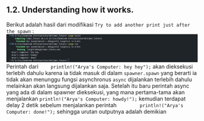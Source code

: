 ## 1.2. Understanding how it works.
Berikut adalah hasil dari modifikasi `Try to add another print just after the spawn` : <br>
![output ss](img/ss_1.png) <br>
Perintah dari ```    println!("Arya's Computer: hey hey");``` akan dieksekusi terlebih dahulu karena ia tidak masuk di dalam ```spawner.spawn``` yang berarti ia tidak akan menunggu fungsi asynchronus ```async``` dijalankan terlebih dahulu melainkan akan langsung dijalankan saja. Setelah itu baru perintah async yang ada di dalam spawner dieksekusi, yang mana pertama-tama akan menjalankan ```println!("Arya's Computer: howdy!");``` kemudian terdapat delay 2 detik sebelum menjalankan perintah ```        println!("Arya's Computer: done!");``` sehingga urutan outputnya adalah demikian